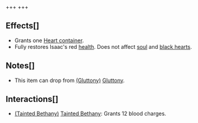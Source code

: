 +++
+++

Effects[]
---------


* Grants one [Heart container](/wiki/Health#Red_Heart_Containers "Health").
* Fully restores Isaac's red [health](/wiki/Health "Health"). Does not affect [soul](/wiki/Health#Soul_Hearts "Health") and [black hearts](/wiki/Health#Black_Hearts "Health").


Notes[]
-------


* This item can drop from [(Gluttony)](/wiki/Gluttony "Gluttony") [Gluttony](/wiki/Gluttony "Gluttony").


Interactions[]
--------------


* [(Tainted Bethany)](/wiki/Tainted_Bethany "Tainted Bethany") [Tainted Bethany](/wiki/Tainted_Bethany "Tainted Bethany"): Grants 12 blood charges.


